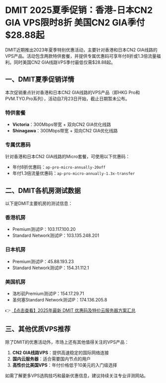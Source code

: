 # DMIT 2025夏季促销：香港-日本CN2 GIA VPS限时8折 美国CN2 GIA季付$28.88起

DMIT近期推出2023年夏季特别优惠活动，主要针对香港和日本CN2 GIA线路的VPS产品。活动包含两款特供套餐，并提供专属优惠码可享年付8折或1.3倍流量福利。同时美国CN2 GIA线路VPS季付最低仅需$28.88起。

## 一、DMIT夏季促销详情

本次促销重点针对香港和日本CN2 GIA线路的VPS产品（即HKG Pro和PVM.TYO.Pro系列），活动自7月23日开始，截止日期暂未公布。

### 特供套餐
- **Victoria**：300Mbps带宽 + 双向CN2 GIA优化线路
- **Shinagawa**：300Mbps带宽 + 双向CN2 GIA优化线路

### 专属优惠码
针对香港和日本CN2 GIA线路的Micro套餐，可使用以下优惠码：
- 年付8折优惠码：`ap-pro-micro-annually-20off`
- 年付1.3倍流量优惠码：`ap-pro-micro-annually-1.3x-transfer`

## 二、DMIT各机房测试数据

以下是DMIT主要机房的测试信息：

### 香港机房
- Premium测试IP：103.117.100.20
- Standard Network测试IP：103.135.248.201

### 日本机房
- Premium测试IP：45.88.193.23
- Standard Network测试IP：154.31.112.1

### 美国机房
- 洛杉矶Premium测试IP：154.17.29.71
- 圣何塞Standard Network测试IP：174.136.205.8

👉 [【点击查看】2025年最新 DMIT 优惠码及特价云服务器方案汇总](https://bit.ly/dmit_coupon)

## 三、其他优质VPS推荐

除了DMIT的优惠活动外，市场上还有其他值得关注的VPS产品：

1. **CN2 GIA线路VPS**：提供高速稳定的国际网络连接
2. **国内云服务器**：适合需要国内节点的用户
3. **高性价比美国VPS**：年付价格低于10美元的入门级选择

如需了解更多VPS选购技巧和最新优惠信息，建议持续关注专业评测网站。